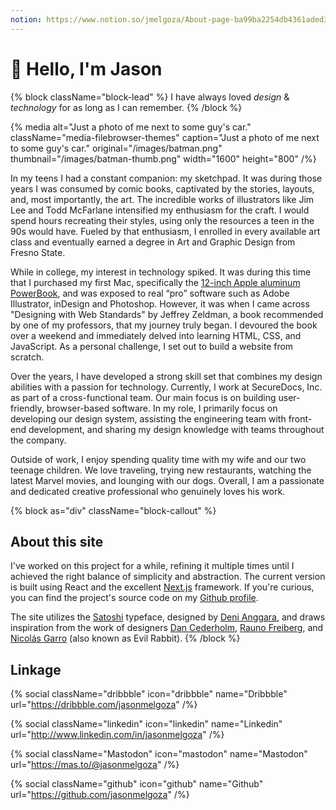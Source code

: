 ```yaml
---
notion: https://www.notion.so/jmelgoza/About-page-ba99ba2254db4361aded3059f3ead78f?pvs=4
---
```


#  👋 Hello, I'm Jason

{% block className="block-lead" %}
I have always loved *design* & *technology* for as long as I can remember.
{% /block %}

{% media
  alt="Just a photo of me next to some guy's car."
  className="media-filebrowser-themes"
  caption="Just a photo of me next to some guy's car."
  original="/images/batman.png"
  thumbnail="/images/batman-thumb.png"
  width="1600"
  height="800"
/%}

In my teens I had a constant companion: my sketchpad. It was during those years I was consumed by comic books, captivated by the stories, layouts, and, most importantly, the art. The incredible works of illustrators like Jim Lee and Todd McFarlane intensified my enthusiasm for the craft. I would spend hours recreating their styles, using only the resources a teen in the 90s would have. Fueled by that enthusiasm, I enrolled in every available art class and eventually earned a degree in Art and Graphic Design from Fresno State.

While in college, my interest in technology spiked. It was during this time that I purchased my first Mac, specifically the [12-inch Apple aluminum PowerBook](https://en.wikipedia.org/wiki/PowerBook_G4#2nd_generation:_Aluminum), and was exposed to real “pro” software such as Adobe Illustrator, inDesign and Photoshop. However, it was when I came across "Designing with Web Standards" by Jeffrey Zeldman, a book recommended by one of my professors, that my journey truly began. I devoured the book over a weekend and immediately delved into learning HTML, CSS, and JavaScript. As a personal challenge, I set out to build a website from scratch.

Over the years, I have developed a strong skill set that combines my design abilities with a passion for technology. Currently, I work at SecureDocs, Inc. as part of a cross-functional team. Our main focus is on building user-friendly, browser-based software. In my role, I primarily focus on developing our design system, assisting the engineering team with front-end development, and sharing my design knowledge with teams throughout the company.

Outside of work, I enjoy spending quality time with my wife and our two teenage children. We love traveling, trying new restaurants, watching the latest Marvel movies, and lounging with our dogs. Overall, I am a passionate and dedicated creative professional who genuinely loves his work.

{% block as="div" className="block-callout" %}
## About this site

I've worked on this project for a while, refining it multiple times until I achieved the right balance of simplicity and abstraction. The current version is built using React and the excellent [Next.js](https://nextjs.org/) framework. If you're curious, you can find the project's source code on my [Github profile](https://github.com/jasonmelgoza/mavericks).

The site utilizes the [Satoshi](https://www.fontshare.com/fonts/satoshi) typeface, designed by [Deni Anggara](https://www.indiantypefoundry.com/designers/deni-anggara), and draws inspiration from the work of designers [Dan Cederholm](https://simplebits.com/), [Rauno Freiberg](https://read.cv/rauno), and [Nicolás Garro](https://evilrabb.it/) (also known as Evil Rabbit).
{% /block %}

## Linkage

{% social
  className="dribbble"
  icon="dribbble"
  name="Dribbble"
  url="https://dribbble.com/jasonmelgoza"
/%}

{% social
  className="linkedin"
  icon="linkedin"
  name="Linkedin"
  url="http://www.linkedin.com/in/jasonmelgoza"
/%}

{% social
  className="Mastodon"
  icon="mastodon"
  name="Mastodon"
  url="https://mas.to/@jasonmelgoza"
/%}

{% social
  className="github"
  icon="github"
  name="Github"
  url="https://github.com/jasonmelgoza"
/%}
